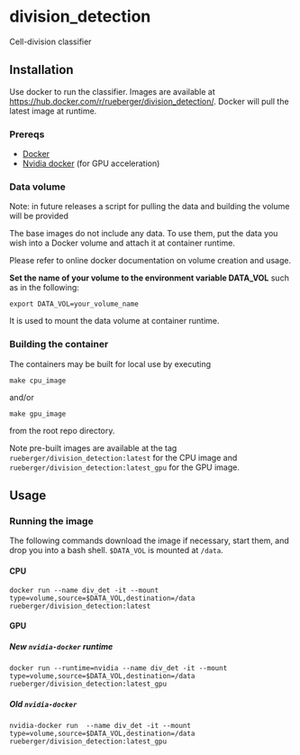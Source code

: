 # division_detection
Cell-division classifier


## Installation

Use docker to run the classifier. Images are available at https://hub.docker.com/r/rueberger/division_detection/.
Docker will pull the latest image at runtime.

### Prereqs

- [Docker](https://docs.docker.com/engine/installation/)
- [Nvidia docker](https://github.com/NVIDIA/nvidia-docker) (for GPU acceleration)


### Data volume

Note: in future releases a script for pulling the data and building the volume will be provided

The base images do not include any data. To use them, put the data you wish into a Docker volume and attach it
at container runtime.

Please refer to online docker documentation on volume creation and usage.

**Set the name of your volume to the environment variable DATA_VOL** such as in the following:

`export DATA_VOL=your_volume_name`

It is used to mount the data volume at container runtime.

### Building the container

The containers may be built for local use by executing

`make cpu_image`

and/or

`make gpu_image`

from the root repo directory.

Note pre-built images are available at the tag `rueberger/division_detection:latest` for the CPU image and
`rueberger/division_detection:latest_gpu` for the GPU image.

## Usage

### Running the image

The following commands download the image if necessary, start them, and drop you into a bash shell. `$DATA_VOL`
is mounted at `/data`.

#### CPU

`docker run --name div_det -it --mount type=volume,source=$DATA_VOL,destination=/data rueberger/division_detection:latest`

#### GPU

##### New `nvidia-docker` runtime

`docker run --runtime=nvidia --name div_det -it --mount type=volume,source=$DATA_VOL,destination=/data rueberger/division_detection:latest_gpu`

##### Old `nvidia-docker`

`nvidia-docker run  --name div_det -it --mount type=volume,source=$DATA_VOL,destination=/data rueberger/division_detection:latest_gpu`
